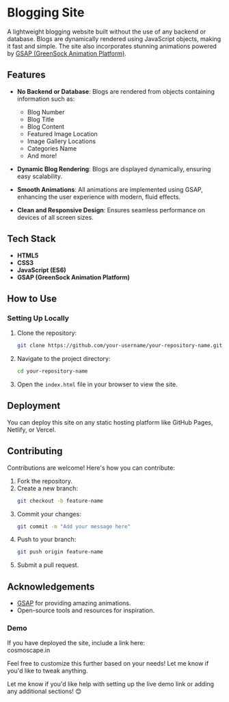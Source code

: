 # Blogging Site  

A lightweight blogging website built without the use of any backend or database. Blogs are dynamically rendered using JavaScript objects, making it fast and simple. The site also incorporates stunning animations powered by [GSAP (GreenSock Animation Platform)](https://greensock.com/gsap/).  

## Features  

- **No Backend or Database**: Blogs are rendered from objects containing information such as:
  - Blog Number  
  - Blog Title  
  - Blog Content  
  - Featured Image Location  
  - Image Gallery Locations  
  - Categories Name  
  - And more!  

- **Dynamic Blog Rendering**: Blogs are displayed dynamically, ensuring easy scalability.  

- **Smooth Animations**: All animations are implemented using GSAP, enhancing the user experience with modern, fluid effects.  

- **Clean and Responsive Design**: Ensures seamless performance on devices of all screen sizes.  

## Tech Stack  

- **HTML5**  
- **CSS3**  
- **JavaScript (ES6)**  
- **GSAP (GreenSock Animation Platform)**  

## How to Use  

### Setting Up Locally  

1. Clone the repository:  
   ```bash  
   git clone https://github.com/your-username/your-repository-name.git  
   ```  

2. Navigate to the project directory:  
   ```bash  
   cd your-repository-name  
   ```  

3. Open the `index.html` file in your browser to view the site.  

## Deployment  

You can deploy this site on any static hosting platform like GitHub Pages, Netlify, or Vercel.  

## Contributing  

Contributions are welcome! Here's how you can contribute:  

1. Fork the repository.  
2. Create a new branch:  
   ```bash  
   git checkout -b feature-name  
   ```  
3. Commit your changes:  
   ```bash  
   git commit -m "Add your message here"  
   ```  
4. Push to your branch:  
   ```bash  
   git push origin feature-name  
   ```  
5. Submit a pull request.    

## Acknowledgements  

- [GSAP](https://greensock.com/gsap/) for providing amazing animations.  
- Open-source tools and resources for inspiration.  

### Demo  

If you have deployed the site, include a link here:  
cosmoscape.in  


Feel free to customize this further based on your needs! Let me know if you'd like to tweak anything.  

Let me know if you'd like help with setting up the live demo link or adding any additional sections! 😊
